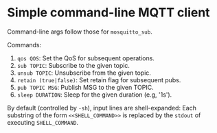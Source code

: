 # Simple command-line MQTT client

Command-line args follow those for `mosquitto_sub`.

Commands:

1. `qos QOS`: Set the QoS for subsequent operations.
1. `sub TOPIC`: Subscribe to the given topic.
1. `unsub TOPIC`: Unsubscribe from the given topic.
1. `retain (true|false)`:  Set retain flag for subsequent pubs.
1. `pub TOPIC MSG`: Publish MSG to the given TOPIC.
1. `sleep DURATION`: Sleep for the given duration (e.g, '1s').

By default (controlled by `-sh`), input lines are shell-expanded: Each
substring of the form `<<SHELL_COMMAND>>` is replaced by the `stdout`
of executing `SHELL_COMMAND`.
